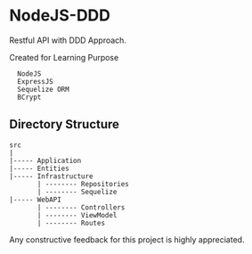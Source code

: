 # NodeJS-DDD
Restful API with DDD Approach.

Created for Learning Purpose

```
  NodeJS
  ExpressJS
  Sequelize ORM
  BCrypt
```

## Directory Structure
```
src
|
|----- Application
|----- Entities
|----- Infrastructure
       | -------- Repositories
       | -------- Sequelize
|----- WebAPI
       | -------- Controllers
       | -------- ViewModel
       | -------- Routes
```

Any constructive feedback for this project is highly appreciated.
